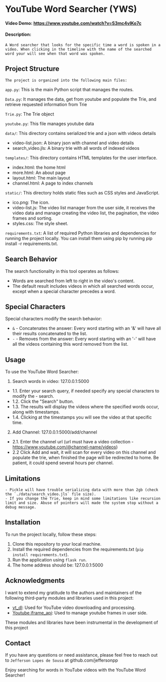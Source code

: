 # YouTube Word Searcher (YWS)

#### Video Demo:  https://www.youtube.com/watch?v=S3mc4vIKo7c


#### Description:

    A Word searcher that looks for the specific time a word is spoken in a video. When clicking in the timeline with the name of the searched word your will see when that word was spoken.


## Project Structure

    The project is organized into the following main files:

`app.py`: This is the main Python script that manages the routes.

`Data.py`: It manages the data, get from youtube and populate the Trie, and retrieve requested information from Trie

`Trie.py`: The Trie object

`youtube.py`: This file manages youtube data

`data/`: This directory contains serialized trie and a json with videos details
- video-list.json: A binary json with channel and video details
- search_video.jls: A binary trie with all words of indexed videos

`templates/`: This directory contains HTML templates for the user interface.
- index.html: the home html
- more.html: An about page
- layout.html: The main layout
- channel.html: A page to index channels

`static/`: This directory holds static files such as CSS styles and JavaScript.
- ico.png: The icon.
- video-list.js: The video list manager from the user side, it receives the video data and manage creating the video list, the pagination, the video frames and sorting.
- styles.css: The style sheet.

`requirements.txt`: A list of required Python libraries and dependencies for running the project locally. You can install them using pip by running pip install -r requirements.txt.


## Search Behavior

The search functionality in this tool operates as follows:

- Words are searched from left to right in the video's content.
- The default result includes videos in which all searched words occur, except when a special character precedes a word.


## Special Characters

Special characters modify the search behavior:

- `&` - Concatenates the answer: Every word starting with an '&' will have all their results concatenated to the list.
- `-` - Removes from the answer: Every word starting with an '-' will have all the videos containing this word removed from the list.


## Usage

To use the YouTube Word Searcher:


1.   Search words in video: 127.0.0.1:5000
- 1.1. Enter your search query, if needed specify any special characters to modify the - search.
- 1.2. Click the "Search" button.
- 1.3. The results will display the videos where the specified words occur, along with timestamps.
- 1.4. Clicking at the timestamps you will see the video at that specific time.
2.   Add Channel: 127.0.0.1:5000/add/channel
- 2.1. Enter the channel url (url must have a video collection - https://www.youtube.com/@channel-name/videos)
- 2.2 Click Add and wait, it will scan for every video on this channel and populate the trie, when finished the page will be redirected to home. Be patient, it could spend several hours per channel.


## Limitations

    - Pickle will have trouble serializing data with more than 2gb (check the `./data/search_video.jls` file size).
    - If you change the Trie, keep in mind some limitations like recursion limit and size. Abuse of pointers will made the system stop without a debug message.


## Installation

To run the project locally, follow these steps:

1. Clone this repository to your local machine.
2. Install the required dependencies from the requirements.txt (`pip install requirements.txt`).
3. Run the application using `flask run`.
4. The home address should be: 127.0.0.1:5000


## Acknowledgments

I want to extend my gratitude to the authors and maintainers of the following third-party modules and libraries used in this project:

- [yt_dl](https://github.com/ytdl-org/youtube-dl): Used for YouTube video downloading and processing.
- [Youtube iframe_api](https://www.youtube.com/iframe_api): Used to manage youtube frames in user side.

These modules and libraries have been instrumental in the development of this project


## Contact

If you have any questions or need assistance, please feel free to reach out to `Jefferson Lopes de Sousa` at github.com/jeffersonpp

Enjoy searching for words in YouTube videos with the YouTube Word Searcher!

